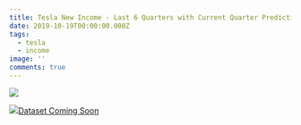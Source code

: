 ```yaml
---
title: Tesla New Income - Last 6 Quarters with Current Quarter Prediction
date: 2019-10-19T00:00:00.000Z
tags:
  - tesla
  - income
image: ''
comments: true
---
```

<img src="https://pbs.twimg.com/media/EHKxKA5WkAAHAku?format=jpg&name=medium">

<p><img src="/dataset-icon.png" border="0"><a href="">Dataset Coming Soon</a></p>

